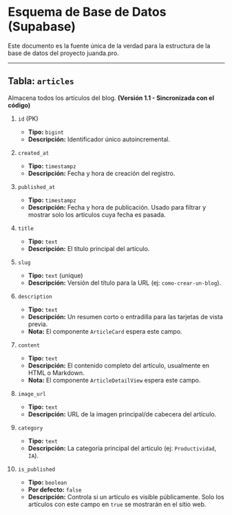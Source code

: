 # Esquema de Base de Datos (Supabase)

Este documento es la fuente única de la verdad para la estructura de la base de datos del proyecto juanda.pro.

---

## Tabla: `articles`

Almacena todos los artículos del blog. **(Versión 1.1 - Sincronizada con el código)**

1.  `id` (PK)
    -   **Tipo:** `bigint`
    -   **Descripción:** Identificador único autoincremental.

2.  `created_at`
    -   **Tipo:** `timestampz`
    -   **Descripción:** Fecha y hora de creación del registro.

3.  `published_at`
    -   **Tipo:** `timestampz`
    -   **Descripción:** Fecha y hora de publicación. Usado para filtrar y mostrar solo los artículos cuya fecha es pasada.

4.  `title`
    -   **Tipo:** `text`
    -   **Descripción:** El título principal del artículo.

5.  `slug`
    -   **Tipo:** `text` (unique)
    -   **Descripción:** Versión del título para la URL (ej: `como-crear-un-blog`).

6.  `description`
    -   **Tipo:** `text`
    -   **Descripción:** Un resumen corto o entradilla para las tarjetas de vista previa.
    -   **Nota:** El componente `ArticleCard` espera este campo.

7.  `content`
    -   **Tipo:** `text`
    -   **Descripción:** El contenido completo del artículo, usualmente en HTML o Markdown.
    -   **Nota:** El componente `ArticleDetailView` espera este campo.

8.  `image_url`
    -   **Tipo:** `text`
    -   **Descripción:** URL de la imagen principal/de cabecera del artículo.

9.  `category`
    -   **Tipo:** `text`
    -   **Descripción:** La categoría principal del artículo (ej: `Productividad`, `IA`).

10. `is_published`
    -   **Tipo:** `boolean`
    -   **Por defecto:** `false`
    -   **Descripción:** Controla si un artículo es visible públicamente. Solo los artículos con este campo en `true` se mostrarán en el sitio web.
